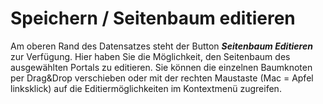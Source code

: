 # Speichern / Seitenbaum editieren

Am oberen Rand des Datensatzes steht der Button ***Seitenbaum Editieren*** zur Verfügung.
Hier haben Sie die Möglichkeit, den Seitenbaum des ausgewählten Portals zu editieren. Sie können die einzelnen Baumknoten per Drag&Drop verschieben oder mit der rechten Maustaste (Mac = Apfel linksklick) auf die Editiermöglichkeiten im Kontextmenü
zugreifen.

